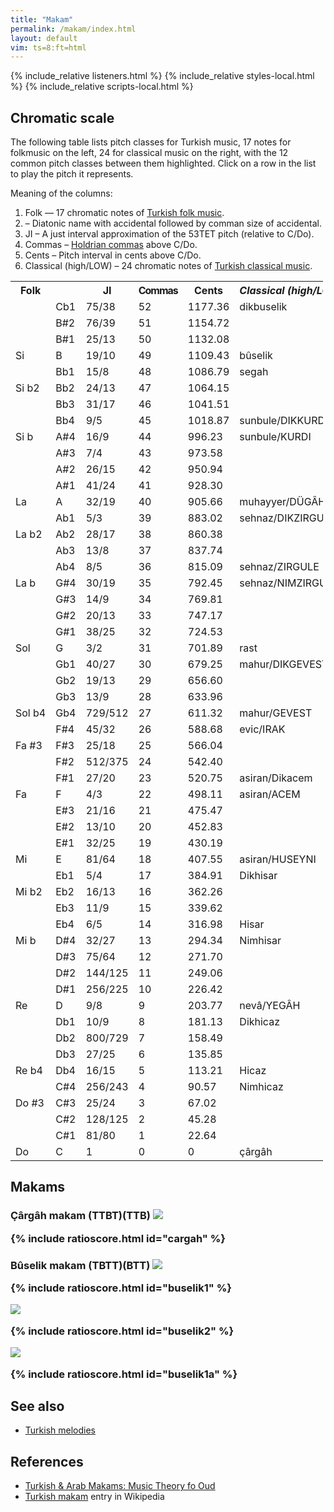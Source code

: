 ```yaml
---
title: "Makam"
permalink: /makam/index.html
layout: default
vim: ts=8:ft=html
---
```



{% include_relative listeners.html %}
{% include_relative styles-local.html %}
{% include_relative scripts-local.html %}


<h2> Chromatic scale </h2>

The following table lists pitch classes for Turkish music, 17 notes
for folkmusic on the left, 24 for classical music on the right,
with the 12 common pitch classes between them highlighted.  Click
on a row in the list to play the pitch it represents.

Meaning of the columns:

<ol>
<li> <span class="header">Folk</span> &mdash; 17 chromatic notes 
of <a target="_blank" href="https://en.wikipedia.org/wiki/Turkish_folk_music">Turkish folk music</a>.</li>
<li> <span class="header"></span> &ndash; Diatonic name with accidental followed by comman size of accidental.</li> 
<li> <span class="header">JI</span> &ndash; A just interval approximation of the 53TET pitch (relative to C/Do). </li>
<li> <span class="header">Commas</span> &ndash; <a target="_blank" href="https://en.wikipedia.org/wiki/Holdrian_comma">Holdrian commas</a> above C/Do. </li>
<li> <span class="header">Cents</span> &ndash; Pitch interval in cents above C/Do. </li>
<li> <span class="header">Classical (high/LOW)</span> &ndash; 24 chromatic notes of <a target="_blank" href="https://en.wikipedia.org/wiki/Ottoman_music">Turkish classical music</a>. </li>
</ol>





<table style="width:500px !important" id="pitchlist">
<tr><th style="width:200px;">Folk</th><th></th><th style="text-align:center">JI</th><th style="letter-spacing:-1px;">Commas</th><th>Cents</th><th><i style="white-space:pre;">Classical (high/LOW)</i></th></tr>
<tr><td>	</td><td>Cb1	</td><td class="ji">75/38</td><td>52</td><td>1177.36</td><td class="deg">dikbuselik	</td></tr>
<tr><td>	</td><td>B#2	</td><td class="ji">76/39</td><td>51</td><td>1154.72</td><td>	</td></tr>
<tr><td>	</td><td>B#1	</td><td class="ji">25/13</td><td>50</td><td>1132.08</td><td>	</td></tr>
<tr class="share"><td>Si	</td><td>B	</td><td class="ji">19/10</td><td>49</td><td>1109.43</td><td class="deg">bûselik	</td></tr>
<tr><td>	</td><td>Bb1	</td><td class="ji">15/8</td><td>48</td><td>1086.79</td><td class="deg">segah	</td></tr>
<tr><td class="deg">Si&nbsp;b2	</td><td>Bb2	</td><td class="ji">24/13</td><td>47</td><td>1064.15</td><td>	</td></tr>
<tr><td>	</td><td>Bb3	</td><td class="ji">31/17</td><td>46</td><td>1041.51</td><td>	</td></tr>
<tr><td>	</td><td>Bb4	</td><td class="ji">9/5</td><td>45</td><td>1018.87</td><td class="deg">sunbule/DIKKURDI	</td></tr>
<tr class="share"><td>Si b	</td><td>A#4	</td><td class="ji">16/9</td><td>44</td><td>996.23</td><td class="deg">sunbule/KURDI	</td></tr>
<tr><td>	</td><td>A#3	</td><td class="ji">7/4</td><td>43</td><td>973.58</td><td>	</td></tr>
<tr><td>	</td><td>A#2	</td><td class="ji">26/15</td><td>42</td><td>950.94</td><td>	</td></tr>
<tr><td>	</td><td>A#1	</td><td class="ji">41/24</td><td>41</td><td>928.30</td><td>	</td></tr>
<tr class="share"><td>La	</td><td>A	</td><td class="ji">32/19</td><td>40</td><td>905.66</td><td class="deg">muhayyer/DÜGÂH	</td></tr>
<tr><td>	</td><td>Ab1	</td><td class="ji">5/3</td><td>39</td><td>883.02</td><td class="deg">sehnaz/DIKZIRGULE	</td></tr>
<tr><td class="deg">La&nbsp;b2	</td><td>Ab2	</td><td class="ji">28/17</td><td>38</td><td>860.38</td><td>	</td></tr>
<tr><td>	</td><td>Ab3	</td><td class="ji">13/8</td><td>37</td><td>837.74</td><td>	</td></tr>
<tr><td>	</td><td>Ab4	</td><td class="ji">8/5</td><td>36</td><td>815.09</td><td class="deg">sehnaz/ZIRGULE	</td></tr>
<tr class="share"><td>La b	</td><td>G#4	</td><td class="ji">30/19</td><td>35</td><td>792.45</td><td class="deg">sehnaz/NIMZIRGULE	</td></tr>
<tr><td>	</td><td>G#3	</td><td class="ji">14/9</td><td>34</td><td>769.81</td><td>	</td></tr>
<tr><td>	</td><td>G#2	</td><td class="ji">20/13</td><td>33</td><td>747.17</td><td>	</td></tr>
<tr><td>	</td><td>G#1	</td><td class="ji">38/25</td><td>32</td><td>724.53</td><td>	</td></tr>
<tr class="share"><td>Sol	</td><td>G	</td><td class="ji">3/2</td><td>31</td><td>701.89</td><td class="deg">rast	</td></tr>
<tr><td>	</td><td>Gb1	</td><td class="ji">40/27</td><td>30</td><td>679.25</td><td class="deg">mahur/DIKGEVEST	</td></tr>
<tr><td>	</td><td>Gb2	</td><td class="ji">19/13</td><td>29</td><td>656.60</td><td>	</td></tr>
<tr><td>	</td><td>Gb3	</td><td class="ji">13/9</td><td>28</td><td>633.96</td><td>	</td></tr>
<tr class="share"><td>Sol&nbsp;b4	</td><td>Gb4	</td><td class="ji">729/512</td><td>27</td><td>611.32</td><td class="deg">mahur/GEVEST	</td></tr>
<tr><td>	</td><td>F#4	</td><td class="ji">45/32</td><td>26</td><td>588.68</td><td class="deg">evic/IRAK	</td></tr>
<tr><td class="deg">Fa&nbsp;#3	</td><td>F#3	</td><td class="ji">25/18</td><td>25</td><td>566.04</td><td>	</td></tr>
<tr><td>	</td><td>F#2	</td><td class="ji">512/375</td><td>24</td><td>542.40</td><td>	</td></tr>
<tr><td>	</td><td>F#1	</td><td class="ji">27/20</td><td>23</td><td>520.75</td><td class="deg">asiran/Dikacem	</td></tr>
<tr class="share"><td>Fa	</td><td>F	</td><td class="ji">4/3</td><td>22</td><td>498.11</td><td class="deg">asiran/ACEM	</td></tr>
<tr><td>	</td><td>E#3	</td><td class="ji">21/16</td><td>21</td><td>475.47</td><td>	</td></tr>
<tr><td>	</td><td>E#2	</td><td class="ji">13/10</td><td>20</td><td>452.83</td><td>	</td></tr>
<tr><td>	</td><td>E#1	</td><td class="ji">32/25</td><td>19</td><td>430.19</td><td>	</td></tr>
<tr class="share"><td>Mi	</td><td>E	</td><td class="ji">81/64</td><td>18</td><td>407.55</td><td class="deg">asiran/HUSEYNI	</td></tr>
<tr><td>	</td><td>Eb1	</td><td class="ji">5/4</td><td>17</td><td>384.91</td><td class="deg">Dikhisar	</td></tr>
<tr><td class="deg">Mi&nbsp;b2	</td><td>Eb2	</td><td class="ji">16/13</td><td>16</td><td>362.26</td><td>	</td></tr>
<tr><td>	</td><td>Eb3	</td><td class="ji">11/9</td><td>15</td><td>339.62</td><td>	</td></tr>
<tr><td>	</td><td>Eb4	</td><td class="ji">6/5</td><td>14</td><td>316.98</td><td class="deg">Hisar	</td></tr>
<tr class="share"><td>Mi b	</td><td>D#4	</td><td class="ji">32/27</td><td>13</td><td>294.34</td><td class="deg">Nimhisar	</td></tr>
<tr><td>	</td><td>D#3	</td><td class="ji">75/64</td><td>12</td><td>271.70</td><td>	</td></tr>
<tr><td>	</td><td>D#2	</td><td class="ji">144/125</td><td>11</td><td>249.06</td><td>	</td></tr>
<tr><td>	</td><td>D#1	</td><td class="ji">256/225</td><td>10</td><td>226.42</td><td>	</td></tr>
<tr class="share"><td>Re	</td><td>D	</td><td class="ji">9/8</td><td>9</td><td>203.77</td><td class="deg">nevâ/YEGÂH	</td></tr>
<tr><td>	</td><td>Db1	</td><td class="ji">10/9</td><td>8</td><td>181.13</td><td class="deg">Dikhicaz	</td></tr>
<tr><td>	</td><td>Db2	</td><td class="ji">800/729</td><td>7</td><td>158.49</td><td>	</td></tr>
<tr><td>	</td><td>Db3	</td><td class="ji">27/25</td><td>6</td><td>135.85</td><td>	</td></tr>
<tr class="share"><td>Re b4	</td><td>Db4	</td><td class="ji">16/15</td><td>5</td><td>113.21</td><td class="deg">Hicaz	</td></tr>
<tr><td>	</td><td>C#4	</td><td class="ji">256/243</td><td>4</td><td>90.57</td><td class="deg">Nimhicaz	</td></tr>
<tr><td class="deg">Do&nbsp;#3	</td><td>C#3	</td><td class="ji">25/24</td><td>3</td><td>67.02</td><td>	</td></tr>
<tr><td>	</td><td>C#2	</td><td class="ji">128/125</td><td>2</td><td>45.28</td><td>	</td></tr>
<tr><td>	</td><td>C#1	</td><td class="ji">81/80</td><td>1</td><td>22.64</td><td>	</td></tr>
<tr class="share"><td>Do	</td><td>C	</td><td class="ji">1</td><td>0</td><td>0</td><td class="deg">çârgâh	</td></tr>
</table>

<h2> Makams </h2>

<h3> Çârgâh makam (TTBT)(TTB)

<img src="https://upload.wikimedia.org/wikipedia/en/d/d3/Cargahmakam.jpg">

{% include ratioscore.html id="cargah" %}
<script type="application/x-ratioscore" id="cargah">
!!!OTL: Çârgâh makam (TTBT)(TTB)
**dtime	**ratio	**interval
*MM120	*I#25	*
*	*ref:C5	*
1	2^(-4/53)	.
4	2^(0/53)	T
1	2^(9/53)	T
1	2^(18/53)	B
1	2^(22/53)	T
2	2^(31/53)	T
1	2^(40/53)	T
1	2^(49/53)	B
4	2^(53/53)	.
*-	*-	*-
</script>

<h3> Bûselik makam (TBTT)(BTT)

<img src="https://upload.wikimedia.org/wikipedia/en/1/10/Buselikmakam-1.jpg">

{% include ratioscore.html id="buselik1" %}
<script type="application/x-ratioscore" id="buselik1">
!!!OTL: Bûselik makam (TBTT)(BTT), form 1
**dtime	**ratio	**interval
*MM120	*I#25	*
*	*ref:A4	*
1	2^(-5/53)	.
4	2^(0/53)	T
1	2^(9/53)	B
1	2^(13/53)	T
1	2^(22/53)	T
2	2^(31/53)	B
1	2^(35/53)	T
1	2^(44/53)	T
4	2^(53/53)	.
*-	*-	*-
</script>

<img src="https://upload.wikimedia.org/wikipedia/en/d/d6/Buselikmakam-2.jpg">

{% include ratioscore.html id="buselik2" %}
<script type="application/x-ratioscore" id="buselik2">
!!!OTL: Bûselik makam (TBTT)(BTT), form 2
**dtime	**ratio	**interval
*MM120	*I#25	*
*	*ref:A4	*
1	2^(-5/53)	.
4	2^(0/53)	T
1	2^(9/53)	B
1	2^(13/53)	T
1	2^(22/53)	T
2	2^(31/53)	B
1	2^(35/53)	A
1	2^(48/53)	S
4	2^(53/53)	.
*-	*-	*-
</script>

<img src="https://upload.wikimedia.org/wikipedia/en/3/39/Buselikmakam-3.jpg">

{% include ratioscore.html id="buselik1a" %}
<script type="application/x-ratioscore" id="buselik1a">
!!!OTL: Bûselik makam, alternate descending form
**dtime	**ratio	**interval
*MM120	*I#25	*
*	*ref:A4	*
1	2^(44/53)	S
1	2^(39/53)	A
1	2^(27/53)	S
1	2^(22/53)	T
1	2^(13/53)	.
*-	*-	*-
</script>


<h2> See also </h2>

<ul>
<li> <a href="/turkish">Turkish melodies</a> </li>
</ul>

<h2> References </h2>

<ul>
<li> <a target="_blank" href="http://www.channelingstudio.ru/texts/Music%20Theory%20of%20Makams.pdf">Turkish & Arab Makams: Music Theory fo Oud </a> </li>
<li> <a target="_blank" href="https://en.wikipedia.org/wiki/Turkish_makam">Turkish makam</a> entry in Wikipedia </li>
</ul>



